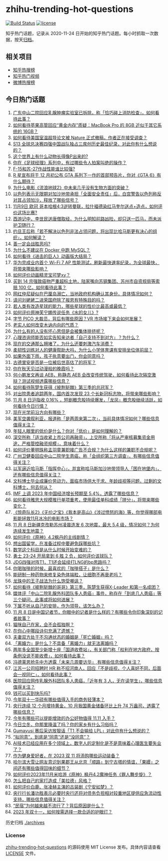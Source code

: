 # zhihu-trending-hot-questions

[![Build Status](https://github.com/justjavac/zhihu-trending-hot-questions/workflows/ci/badge.svg?branch=master)](https://github.com/justjavac/zhihu-trending-hot-questions/actions)
[![license](https://img.shields.io/github/license/justjavac/zhihu-trending-hot-questions)](https://github.com/justjavac/zhihu-trending-hot-questions/blob/master/LICENSE)

知乎热门话题，记录从 2020-11-24
日开始的知乎热门话题。每小时抓取一次数据，按天[归档](./archives)。

## 相关项目

- [知乎热搜榜](https://github.com/justjavac/zhihu-trending-top-search)
- [知乎热门视频](https://github.com/justjavac/zhihu-trending-hot-video)
- [微博热搜榜](https://github.com/justjavac/weibo-trending-hot-search)

## 今日热门话题

<!-- BEGIN -->
<!-- 最后更新时间 Thu Nov 09 2023 10:24:11 GMT+0800 (China Standard Time) -->

1. [广东中山二院回应乳腺肿瘤实验室已拆除，称「恰巧碰上消防检查」，如何看待此事？](https://www.zhihu.com/question/629481737)
1. [如何看待苹果高管回应“黄金内存”质疑：MacBook Pro 的 8GB 近似于其它系统的 16GB？](https://www.zhihu.com/question/629445884)
1. [如何看待美国室温超导论文被 Nature 正式撤稿，作者正在接受调查？](https://www.zhihu.com/question/629408459)
1. [S13 全球总决赛四强中国战队独占三席创历史最佳纪录，对此你有什么想说的？](https://www.zhihu.com/question/629168130)
1. [这个世界上有什么动物长得像P出来的?](https://www.zhihu.com/question/542741435)
1. [你在《足球经理》系列中，有过哪些令人拍案叫绝的操作？](https://www.zhihu.com/question/629356192)
1. [F-15和苏-27作战性能谁比较强?](https://www.zhihu.com/question/24811851)
1. [R 星宣布将于 12 月初公布 GTA 系列下一作的首部预告片，你对《GTA 6》有什么期待？](https://www.zhihu.com/question/629502565)
1. [为什么电影《流浪地球2》中未来几乎没有生物方面的突破？](https://www.zhihu.com/question/628701444)
1. [以色列表示无限期对加沙地带承担「全面安全责任」后，白宫警告以色列称反对其占领加沙，释放了哪些信号？](https://www.zhihu.com/question/629444530)
1. [11月9日 欧冠 哥本哈根4:3逆转曼联，拉什福德染红马奎尔送点+造点，如何评价这场比赛?](https://www.zhihu.com/question/629534693)
1. [西游记中，李世民送唐僧取经，为什么明知前路凶险，却只送一匹马，而未派护卫随行？](https://www.zhihu.com/question/627300037)
1. [约旦王后称「若不解决以色列非法占领问题，将出现比哈马斯更有决心的组织」，如何解读？](https://www.zhihu.com/question/629415706)
1. [善一定会战胜恶吗?](https://www.zhihu.com/question/629392995)
1. [为什么不建议在 Docker 中跑 MySQL？](https://www.zhihu.com/question/627105598)
1. [如何看待《进击的巨人》动画版大结局？](https://www.zhihu.com/question/629098961)
1. [华为完成业内首个 Wi-Fi 7 AP 性能测试，刷新最快速率纪录，为全球最快，将带来哪些影响？](https://www.zhihu.com/question/629449807)
1. [如何评价动画精灵宝可梦xy？](https://www.zhihu.com/question/52093238)
1. [买到 14 宗强致癌物严重超标土地，陆家嘴向苏钢集团、苏州市自资规局等索赔 100 亿，如何看待此事？](https://www.zhihu.com/question/629445784)
1. [网红仲尼疑似在巴厘岛溺亡，当地政府机构确认其身份，具体情况如何？](https://www.zhihu.com/question/629513547)
1. [请问刘姥姥二进荣国府除了报恩有特殊目的吗？](https://www.zhihu.com/question/313787315)
1. [若人类有改造星球的能力，哪些星球的性价比最高或最低？](https://www.zhihu.com/question/628652158)
1. [如何评价原神芙宁娜传说任务《水的女儿》?](https://www.zhihu.com/question/629445351)
1. [字节 PICO 大裁员，背后有哪些原因？VR 市场接下来会如何发展？](https://www.zhihu.com/question/629447713)
1. [老实人如何改变木讷内向的气质？](https://www.zhihu.com/question/629183632)
1. [为什么有的人没有坏心思但是会被集体排挤呢？](https://www.zhihu.com/question/440213572)
1. [心理咨询师能否如实告知来访者「自己支持不到对方」？为什么？](https://www.zhihu.com/question/628643985)
1. [现在的交通那么拥堵了，为什么还要刺激汽车消费？](https://www.zhihu.com/question/589249844)
1. [柔韧性训练对人的健康帮助大吗，为什么小学体育课有安排坐位体前屈？](https://www.zhihu.com/question/627573807)
1. [如果外面下雨，孩子执意要出门，你会同意吗？](https://www.zhihu.com/question/621598937)
1. [古德里安是否是一位被后世高估了的将军？](https://www.zhihu.com/question/283669103)
1. [你在秋天见过动漫般的晚霞吗？](https://www.zhihu.com/question/626449839)
1. [何小鹏发文再谈 AEB，称静态 AEB 会改变传统驾驶，如何看待此次隔空激辩？测试视频透露哪些信息？](https://www.zhihu.com/question/629411597)
1. [如何看待陈楚生获得《披荆斩棘》第三季的总冠军？](https://www.zhihu.com/question/629191927)
1. [对出院患者追踪两年，国内首次发现 23 个长新冠标志物，将带来哪些影响？](https://www.zhihu.com/question/629552795)
1. [11 月 8 日沪指收 0.16% ，短剧概念股持续爆发，「龙凤」概念股继续活跃，如何看待今日行情？](https://www.zhihu.com/question/629409365)
1. [现在光学前沿方向有哪些？](https://www.zhihu.com/question/38060543)
1. [美军空袭叙利亚，报道称「是两周来第二次」，当前具体情况如何？哪些信息值得关注？](https://www.zhihu.com/question/629553737)
1. [年轻人眼里的低价是什么？你对「低价」是如何理解的？](https://www.zhihu.com/question/629462580)
1. [深交所称「适当收紧上市公司再融资」，上交所称「将从严审核募集资金用途，严格管控融资规模」，意味着什么？](https://www.zhihu.com/question/629457281)
1. [如何评价董明珠称孟羽童兼职接广告不合规？为什么这样的兼职不合规呢？](https://www.zhihu.com/question/629441723)
1. [广州卫健委回应中山二院学生患癌，称「会组织第三方调查」，有哪些信息值得关注？](https://www.zhihu.com/question/629449748)
1. [以军逼近哈马斯「指挥中心」，并宣称哈马斯加沙地带领导人「困在地堡内」，还有哪些信息值得关注？](https://www.zhihu.com/question/629555909)
1. [文科博士毕业成廉价劳动力，面临市场供大于求、年龄歧视等问题，过剩的文科博士，何去何从？](https://www.zhihu.com/question/628654444)
1. [IMF 上调 2023 年中国经济增长预期至 5.4%，透露了哪些信息？](https://www.zhihu.com/question/629408062)
1. [如何看待雅思大规模推行单项重考，使用最佳单科成绩「拼分」，将带来哪些变化？](https://www.zhihu.com/question/629226242)
1. [《惊奇队长2》《无价之宝》《我本是高山》《涉过愤怒的海》等，你觉得哪部电影能拯救11月冰冷的电影市场？](https://www.zhihu.com/question/629338568)
1. [11 月 8 日新疆克孜勒苏州凌晨连发 6 次地震，最大 5.4 级，情况如何？为何连续发生地震？](https://www.zhihu.com/question/629403417)
1. [如何评价《原神》4.2枫丹的主线剧情？](https://www.zhihu.com/question/629442933)
1. [想出国留学，在准备过程中要避免踩哪些坑？](https://www.zhihu.com/question/629226432)
1. [数学这个科目是从什么时候开始变难的？](https://www.zhihu.com/question/628640817)
1. [勇士 23-24 开局拿到 6 胜 2 负，如何评价该球队？](https://www.zhihu.com/question/629357015)
1. [JDG四强对阵T1，T1还会延续打LNG的bp思路吗？](https://www.zhihu.com/question/629397025)
1. [你喝咖啡的时候，最喜欢的「咖啡搭子」是什么？](https://www.zhihu.com/question/628659033)
1. [能研制一种药物来修复染色体端粒，让细胞不再衰老吗？](https://www.zhihu.com/question/625624017)
1. [龙珠中的王子战法为什么饱受嘲讽？](https://www.zhihu.com/question/629137187)
1. [如何看待《披荆斩棘的哥哥》第三季，陈楚生获得X-Leader 和第一名成团？](https://www.zhihu.com/question/629299744)
1. [媒体评「中山二院乳腺外科团队多人患癌」事件，称存在「到底几人患癌」等三个疑问，此事或将如何进展？](https://www.zhihu.com/question/629451855)
1. [下属不听从自己的安排，作为领导，该怎么办？](https://www.zhihu.com/question/629278935)
1. [11 月 8 日是中国记者节，你眼中的记者是什么样的？有哪些令你印象深刻的记者故事？](https://www.zhihu.com/question/629408861)
1. [猫咪自己在家，会不会孤独啊？](https://www.zhihu.com/question/516334132)
1. [在你心中哪段诗句充满了遗憾？](https://www.zhihu.com/question/629406455)
1. [夫妻双方处于不沟通状态的婚姻是「死亡婚姻」吗？](https://www.zhihu.com/question/627613414)
1. [「离婚力」是什么？不具备「离婚力」就无法离婚吗？](https://www.zhihu.com/question/627613420)
1. [两年多全国至少新增十座「国道收费站」，有关部门称「权利在地方政府，按条例没说不能收费」，如何看待此事？](https://www.zhihu.com/question/629348114)
1. [冯德莱恩抢先中方透露「未来几周要访华」,有哪些信息值得关注？](https://www.zhihu.com/question/629446194)
1. [江苏一公司招聘时 HR 称不招河南人，回应「不是歧视，个人喜好不同，后面会一视同仁」，如何看待此事？](https://www.zhihu.com/question/629363774)
1. [医院回应网传乳腺外科团队多人患癌，「近年有 3 人，无在读学生」，哪些信息值得关注？](https://www.zhihu.com/question/629403599)
1. [钱可以买到快乐吗?](https://www.zhihu.com/question/624533333)
1. [今年双十一华硕有哪些值得入手的商务轻薄本？](https://www.zhihu.com/question/629239445)
1. [央行连续 12 个月增持黄金，10 月我国黄金储备环比上升 74 万盎司，透露了哪些信息？](https://www.zhihu.com/question/629395892)
1. [今年有哪些可以提能增效的办公好物值得 11.11 入手？](https://www.zhihu.com/question/629470631)
1. [今日立冬，你那里降温了吗？你的家乡有什么习俗吗？](https://www.zhihu.com/question/629402352)
1. [Gumayusi 赛后采访放狠话「T1 不会输给 LPL」对此你有什么想说的？](https://www.zhihu.com/question/629261529)
1. [“拟同意”，到底是“同意”还是“没同意”？](https://www.zhihu.com/question/629182408)
1. [AI技术已经应用在多个领域上，数字人的定制化是不是意味着心理医生要失业了？](https://www.zhihu.com/question/629463774)
1. [作为健身爱好者，在 2023 双 11 将添购哪些运动装备？](https://www.zhihu.com/question/627790388)
1. [哈尔滨大雪让网友意识到果郡王从北京「顺路」到宁古塔的情谊，「果嬛」之间还有哪些值得回味的细节？](https://www.zhihu.com/question/629365404)
1. [如何评价2023年11月米哈游《原神》枫丹4.2魔神任务《罪人舞步旋》？](https://www.zhihu.com/question/629415549)
1. [怎么把自己的家打造成「美拉德」风格？](https://www.zhihu.com/question/622939335)
1. [如何评价白鹿、张凌赫主演的古装剧《宁安如梦》？](https://www.zhihu.com/question/629375833)
1. [央行行长潘功胜表示必要时央行还将对债务负担相对较重地区提供应急流动性支持，哪些信息值得关注？](https://www.zhihu.com/question/629409415)
1. [“民宿”为何越来越不流行了？背后原因是什么？](https://www.zhihu.com/question/580043589)
1. [2023 年双十一，如何按需选择一款合适的护眼灯？](https://www.zhihu.com/question/629378294)

<!-- END -->

历史归档 [./archives](./archives)

### License

[zhihu-trending-hot-questions](https://github.com/justjavac/zhihu-trending-hot-questions)
的源码使用 MIT License 发布。具体内容请查看 [LICENSE](./LICENSE) 文件。
